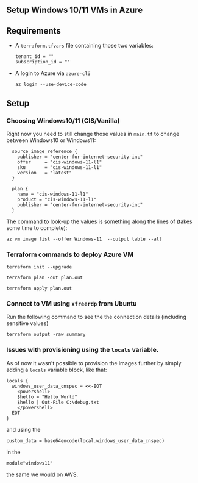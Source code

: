 ## Setup Windows 10/11 VMs in Azure

## Requirements
- A `terraform.tfvars` file containing those two variables:
  ```
  tenant_id = ""
  subscription_id = ""
  ```
- A login to Azure via `azure-cli`
  ```
  az login --use-device-code
  ```


## Setup

### Choosing Windows10/11 (CIS/Vanilla)
Right now you need to still change those values in `main.tf` to change between Windows10 or Windows11:
```
  source_image_reference {
    publisher = "center-for-internet-security-inc"
    offer     = "cis-windows-11-l1"
    sku       = "cis-windows-11-l1"
    version   = "latest"
  }

  plan {
    name = "cis-windows-11-l1"
    product = "cis-windows-11-l1"
    publisher = "center-for-internet-security-inc"
  }
```
The command to look-up the values is something along the lines of (takes some time to complete):
```
az vm image list --offer Windows-11  --output table --all
```


### Terraform commands to deploy Azure VM
```
terraform init --upgrade
```

```
terraform plan -out plan.out
```

```
terraform apply plan.out
```

### Connect to VM using `xfreerdp` from Ubuntu

Run the following command to see the the connection details (including sensitive values)
```
terraform output -raw summary
```

### Issues with provisioning using the `locals` variable.

As of now it wasn't possible to provision the images further by simply adding a `locals` variable block, like that:

```
locals {
  windows_user_data_cnspec = <<-EOT
    <powershell>
    $hello = "Hello World"
    $hello | Out-File C:\debug.txt
    </powershell>
  EOT
}
```

and using the
```
custom_data = base64encode(local.windows_user_data_cnspec)
```

in the

```module"windows11"```

the same we would on AWS.